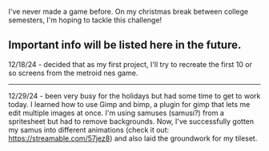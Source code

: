 I've never made a game before. On my christmas break between college semesters, I'm hoping to tackle this challenge!

Important info will be listed here in the future.
--------------------
12/18/24 - decided that as my first project, I'll try to recreate the first 10 or so screens from the metroid nes game.

--------------------
12/29/24 - been very busy for the holidays but had some time to get to work today. I learned how to use Gimp and bimp, a plugin
for gimp that lets me edit multiple images at once. I'm using samuses (samusi?) from a spritesheet but had to remove backgrounds. 
Now, I've successfully gotten my samus into different animations (check it out: https://streamable.com/57jez8)  and also laid the
groundwork for my tileset.
